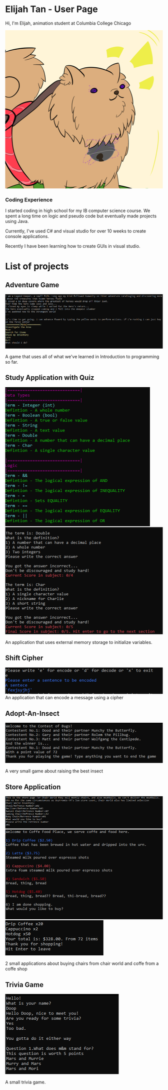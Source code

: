 # Elijah Tan - User Page
Hi, I'm Elijah, animation student at Columbia College Chicago

![SmallPfp](/SmallPfp.png "SmallPfp")

### Coding Experience
I started coding in high school for my IB computer science course. We spent a long time on logic and pseudo code but eventually made projects using Java.

Currently, I've used C# and visual studio for over 10 weeks to create console applications.

Recently I have been learning how to create GUIs in visual studio.

# List of projects
## Adventure Game
![Adventure Game](/AdventureGameStart.PNG "Adventure Game")

A game that uses all of what we've learned in Introduction to programming so far. 

## Study Application with Quiz
![StudyApplication Start](/StudyApplication%20Start.PNG "StudyApplication Start")
![StudyApplication Wrong.PNG](/StudyApplication%20Wrong.PNG "StudyApplication Wrong.PNG")

An application that uses external memory storage to initialize variables.

## Shift Cipher
![Cypher](/Cypher.PNG "Cypher")
An application that can encode a message using a cipher

## Adopt-An-Insect
![Insect](/Insect.PNG "Insect")

A very small game about raising the best insect

## Store Application
![Chairworld](/Chairworld.PNG "Chairworld")
![CoffeeShop](/CoffeeShop.PNG "CoffeeShop")
![CoffeeShopEnd](/CoffeeShopEnd.PNG "CoffeeShopEnd")

2 small applications about buying chairs from chair world and coffe from a coffe shop

## Trivia Game
![Trivia.PNG](/Trivia.PNG "Trivia.PNG")

A small trivia game.

